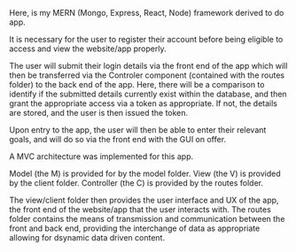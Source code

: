 Here, is my MERN (Mongo, Express, React, Node) framework derived to do app.

It is necessary for the user to register their account before being eligible to access and view the website/app properly.

The user will submit their login details via the front end of the app which will then be transferred via the Controler component (contained with the routes folder) to the back end of the app. Here, there will be a comparison to identify if the submitted details currently exist within the database, and then grant the appropriate access via a token as appropriate. If not, the details are stored, and the user is then issued the token.

Upon entry to the app, the user will then be able to enter their relevant goals, and will do so via the front end with the GUI on offer.

A MVC architecture was implemented for this app.

Model (the M) is provided for by the model folder.
View (the V) is provided by the client folder.
Controller (the C) is provided by the routes folder.

The view/client folder then provides the user interface and UX of the app, the front end of the website/app that the user interacts with.
The routes folder contains the means of transmission and communication between the front and back end, providing the interchange of data as appropriate allowing for dsynamic data driven content.

